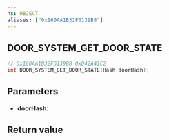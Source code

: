 ```yaml
---
ns: OBJECT
aliases: ["0x160AA1B32F6139B8"]
---
```

## DOOR_SYSTEM_GET_DOOR_STATE

```c
// 0x160AA1B32F6139B8 0xD42A41C2
int DOOR_SYSTEM_GET_DOOR_STATE(Hash doorHash);
```


## Parameters
* **doorHash**: 

## Return value
